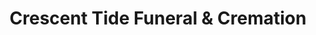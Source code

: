 ---
title: "Crescent Tide Funeral & Cremation"
url: /saint-paul/crescent-tide-funeral-und-cremation/
shop: Bestattungen
---